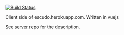 [![Build Status](https://travis-ci.com/ekiauhce/escudo-client.svg?branch=master)](https://travis-ci.com/ekiauhce/escudo-client)

Client side of escudo.herokuapp.com. Written in vuejs

See [server repo](https://github.com/ekiauhce/escudo-api-server) for the description.
